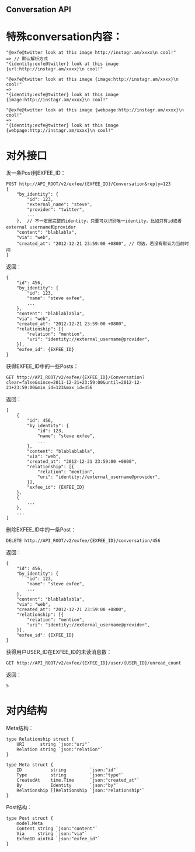 Conversation API
----------------

特殊conversation内容：
====================

	"@exfe@twitter look at this image http://instagr.am/xxxx\n cool!"
	=> // 默认解析方式
	"{identity:exfe@twitter} look at this image {url:http://instagr.am/xxxx}\n cool!"

	"@exfe@twitter look at this image {image:http://instagr.am/xxxx}\n cool!"
	=>
	"{identity:exfe@twitter} look at this image {image:http://instagr.am/xxxx}\n cool!"

	"@exfe@twitter look at this image {webpage:http://instagr.am/xxxx}\n cool!"
	=>
	"{identity:exfe@twitter} look at this image {webpage:http://instagr.am/xxxx}\n cool!"

对外接口
=======

发一条Post到EXFEE_ID：

	POST http://API_ROOT/v2/exfee/{EXFEE_ID}/Conversation&reply=123
	{
		"by_identity": {
			"id": 123,
			"external_name": "steve",
			"provider": "twitter",
			...
		},  // 不一定是完整的identity，只要可以识别唯一identity，比如只有id或者external username和provider
		"content": "blablabla",
		"via": "web",
		"created_at": "2012-12-21 23:59:00 +0800", // 可选，若没有默认为当前时间
	}

返回：

	{
		"id": 456,
		"by_identity": {
			"id": 123,
			"name": "steve exfee",
			...
		},
		"content": "blablablabla",
		"via": "web",
		"created_at": "2012-12-21 23:59:00 +0800",
		"relationship": [{
			"relation": "mention",
			"uri": "identity://external_username@provider",
		}],
		"exfee_id": {EXFEE_ID}
	}

获得EXFEE_ID中的一些Posts：

	GET http://API_ROOT/v2/exfee/{EXFEE_ID}/Conversation?clear=false&since=2011-12-21+23:59:00&until=2012-12-21+23:59:00&min_id=123&max_id=456

返回：

	[
		{
			"id": 456,
			"by_identity": {
				"id": 123,
				"name": "steve exfee",
				...
			},
			"content": "blablablabla",
			"via": "web",
			"created_at": "2012-12-21 23:59:00 +0800",
			"relationship": [{
				"relation": "mention",
				"uri": "identity://external_username@provider",
			}],
			"exfee_id": {EXFEE_ID}
		},
		{
			...
		},
		...
	]

删除EXFEE_ID中的一条Post：

	DELETE http://API_ROOT/v2/exfee/{EXFEE_ID}/conversation/456

返回：

	{
		"id": 456,
		"by_identity": {
			"id": 123,
			"name": "steve exfee",
			...
		},
		"content": "blablablabla",
		"via": "web",
		"created_at": "2012-12-21 23:59:00 +0800",
		"relationship": [{
			"relation": "mention",
			"uri": "identity://external_username@provider",
		}],
		"exfee_id": {EXFEE_ID}
	}

获得用户USER_ID在EXFEE_ID的未读消息数：

	GET http://API_ROOT/v2/exfee/{EXFEE_ID}/user/{USER_ID}/unread_count

返回：

	5

对内结构
=======

Meta结构：

	type Relationship struct {
		URI      string `json:"uri"`
		Relation string `json:"relation"`
	}

	type Meta struct {
		ID           string         `json:"id"`
		Type         string         `json:"type"`
		CreatedAt    time.Time      `json:"created_at"`
		By           Identity       `json:"by"`
		Relationship []Relationship `json:"relationship"`
	}

Post结构：

	type Post struct {
		model.Meta
		Content string `json:"content"`
		Via     string `json:"via"`
		ExfeeID uint64 `json:"exfee_id"`
	}
